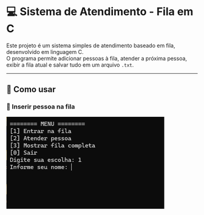 # 💻 Sistema de Atendimento - Fila em C

Este projeto é um sistema simples de atendimento baseado em fila, desenvolvido em linguagem C.  
O programa permite adicionar pessoas à fila, atender a próxima pessoa, exibir a fila atual e salvar tudo em um arquivo `.txt`.

---

## 🚀 Como usar

### 🧍 Inserir pessoa na fila
![Entrar na fila](Img/entrar_fila.png)
